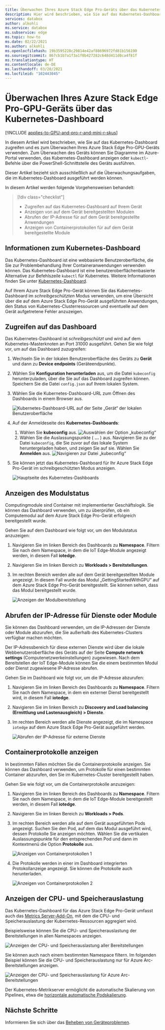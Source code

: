 ```yaml
---
title: Überwachen Ihres Azure Stack Edge Pro-Geräts über das Kubernetes-Dashboard | Microsoft-Dokumentation
description: Hier wird beschrieben, wie Sie auf das Kubernetes-Dashboard zugreifen und es zum Überwachen Ihres Azure Stack Edge Pro-Geräts verwenden.
services: databox
author: alkohli
ms.service: databox
ms.subservice: edge
ms.topic: how-to
ms.date: 02/22/2021
ms.author: alkohli
ms.openlocfilehash: 19b3595228c29814e42af88696972fd81b156190
ms.sourcegitcommit: 867cb1b7a1f3a1f0b427282c648d411d0ca4f81f
ms.translationtype: HT
ms.contentlocale: de-DE
ms.lasthandoff: 03/20/2021
ms.locfileid: "102443045"
---
```

# <a name="use-kubernetes-dashboard-to-monitor-your-azure-stack-edge-pro-gpu-device"></a>Überwachen Ihres Azure Stack Edge Pro-GPU-Geräts über das Kubernetes-Dashboard

[!INCLUDE [applies-to-GPU-and-pro-r-and-mini-r-skus](../../includes/azure-stack-edge-applies-to-gpu-pro-r-mini-r-sku.md)]

In diesem Artikel wird beschrieben, wie Sie auf das Kubernetes-Dashboard zugreifen und es zum Überwachen Ihres Azure Stack Edge Pro-GPU-Geräts verwenden. Zum Überwachen des Geräts können Sie Diagramme im Azure-Portal verwenden, das Kubernetes-Dashboard anzeigen oder `kubectl`-Befehle über die PowerShell-Schnittstelle des Geräts ausführen. 

Dieser Artikel bezieht sich ausschließlich auf die Überwachungsaufgaben, die im Kubernetes-Dashboard ausgeführt werden können.

In diesem Artikel werden folgende Vorgehensweisen behandelt:

> [!div class="checklist"]
>
> * Zugreifen auf das Kubernetes-Dashboard auf Ihrem Gerät
> * Anzeigen von auf dem Gerät bereitgestellten Modulen
> * Abrufen der IP-Adresse für auf dem Gerät bereitgestellte Anwendungen
> * Anzeigen von Containerprotokollen für auf dem Gerät bereitgestellte Module


## <a name="about-kubernetes-dashboard"></a>Informationen zum Kubernetes-Dashboard

Das Kubernetes-Dashboard ist eine webbasierte Benutzeroberfläche, die Sie zur Problembehandlung Ihrer Containeranwendungen verwenden können. Das Kubernetes-Dashboard ist eine benutzeroberflächenbasierte Alternative zur Befehlszeile `kubectl` für Kubernetes. Weitere Informationen finden Sie unter [Kubernetes-Dashboard](https://kubernetes.io/docs/tasks/access-application-cluster/web-ui-dashboard/). 

Auf Ihrem Azure Stack Edge Pro-Gerät können Sie das Kubernetes-Dashboard im *schreibgeschützten* Modus verwenden, um eine Übersicht über die auf dem Azure Stack Edge Pro-Gerät ausgeführten Anwendungen, den Status von Kubernetes-Clusterressourcen und eventuelle auf dem Gerät aufgetretene Fehler anzuzeigen.

## <a name="access-dashboard"></a>Zugreifen auf das Dashboard

Das Kubernetes-Dashboard ist *schreibgeschützt* und wird auf dem Kubernetes-Masterknoten an Port 31000 ausgeführt. Gehen Sie wie folgt vor, um auf das Dashboard zuzugreifen: 

1. Wechseln Sie in der lokalen Benutzeroberfläche des Geräts zu **Gerät** und dann zu **Device endpoints** (Geräteendpunkte). 
1. Wählen Sie **Konfiguration herunterladen** aus, um die Datei `kubeconfig` herunterzuladen, über die Sie auf das Dashboard zugreifen können. Speichern Sie die Datei `config.json` auf Ihrem lokalen System.
1. Wählen Sie die Kubernetes-Dashboard-URL zum Öffnen des Dashboards in einem Browser aus.

    ![Kubernetes-Dashboard-URL auf der Seite „Gerät“ der lokalen Benutzeroberfläche](./media/azure-stack-edge-gpu-monitor-kubernetes-dashboard/kubernetes-dashboard-url-local-ui-1.png)

1. Auf der Anmeldeseite des **Kubernetes-Dashboards**:
    
    1. Wählen Sie **kubeconfig** aus. 
        ![Auswählen der Option „kubeconfig“](./media/azure-stack-edge-gpu-monitor-kubernetes-dashboard/kubernetes-dashboard-sign-in-1.png) 
    1. Wählen Sie die Auslassungspunkte ( **...** ) aus. Navigieren Sie zu der Datei `kubeconfig`, die Sie zuvor auf das lokale System heruntergeladen haben, und zeigen Sie auf sie. Wählen Sie **Anmelden** aus.
        ![Navigieren zur Datei „kubeconfig“](./media/azure-stack-edge-gpu-monitor-kubernetes-dashboard/kubernetes-dashboard-sign-in-2.png)    

6. Sie können jetzt das Kubernetes-Dashboard für Ihr Azure Stack Edge Pro-Gerät im schreibgeschützten Modus anzeigen.

    ![Hauptseite des Kubernetes-Dashboards](./media/azure-stack-edge-gpu-monitor-kubernetes-dashboard/kubernetes-dashboard-main-page-1.png)

## <a name="view-module-status"></a>Anzeigen des Modulstatus

Computingmodule sind Container mit implementierter Geschäftslogik. Sie können das Dashboard verwenden, um zu überprüfen, ob ein Computemodul auf dem Azure Stack Edge Pro-Gerät erfolgreich bereitgestellt wurde.

Gehen Sie auf dem Dashboard wie folgt vor, um den Modulstatus anzuzeigen:

1. Navigieren Sie im linken Bereich des Dashboards zu **Namespace**. Filtern Sie nach dem Namespace, in dem die IoT Edge-Module angezeigt werden, in diesem Fall **iotedge**.
1. Navigieren Sie im linken Bereich zu **Workloads > Bereitstellungen**.
1. Im rechten Bereich werden alle auf dem Gerät bereitgestellten Module angezeigt. In diesem Fall wurde das Modul „GettingStartedWithGPU“ auf dem Azure Stack Edge Pro-Gerät bereitgestellt. Sie können sehen, dass das Modul bereitgestellt wurde.

    ![Anzeigen der Modulbereitstellung](./media/azure-stack-edge-gpu-monitor-kubernetes-dashboard/kubernetes-view-module-deployment-1.png)

 
## <a name="get-ip-address-for-services-or-modules"></a>Abrufen der IP-Adresse für Dienste oder Module

Sie können das Dashboard verwenden, um die IP-Adressen der Dienste oder Module abzurufen, die Sie außerhalb des Kubernetes-Clusters verfügbar machen möchten. 

Der IP-Adressbereich für diese externen Dienste wird über die lokale Webbenutzeroberfläche des Geräts auf der Seite **Compute network settings** (Computenetzwerkeinstellungen) zugewiesen. Nach dem Bereitstellen der IoT Edge-Module können Sie die einem bestimmten Modul oder Dienst zugewiesene IP-Adresse abrufen. 

Gehen Sie im Dashboard wie folgt vor, um die IP-Adresse abzurufen:

1. Navigieren Sie im linken Bereich des Dashboards zu **Namespace**. Filtern Sie nach dem Namespace, in dem ein externer Dienst bereitgestellt wird, in diesem Fall **iotedge**.
1. Navigieren Sie im linken Bereich zu **Discovery and Load balancing (Ermittlung und Lastenausgleich) > Dienste**.
1. Im rechten Bereich werden alle Dienste angezeigt, die im Namespace `iotedge` auf dem Azure Stack Edge Pro-Gerät ausgeführt werden.

    ![Abrufen der IP-Adresse für externe Dienste](./media/azure-stack-edge-gpu-monitor-kubernetes-dashboard/kubernetes-get-ip-external-service-1.png)

## <a name="view-container-logs"></a>Containerprotokolle anzeigen

In bestimmten Fällen möchten Sie die Containerprotokolle anzeigen. Sie können das Dashboard verwenden, um Protokolle für einen bestimmten Container abzurufen, den Sie im Kubernetes-Cluster bereitgestellt haben.

Gehen Sie wie folgt vor, um die Containerprotokolle anzuzeigen:

1. Navigieren Sie im linken Bereich des Dashboards zu **Namespace**. Filtern Sie nach dem Namespace, in dem die IoT Edge-Module bereitgestellt werden, in diesem Fall **iotedge**.
1. Navigieren Sie im linken Bereich zu **Workloads > Pods**.
1. Im rechten Bereich werden alle auf dem Gerät ausgeführten Pods angezeigt. Suchen Sie den Pod, auf dem das Modul ausgeführt wird, dessen Protokolle Sie anzeigen möchten. Wählen Sie die vertikalen Auslassungspunkte für den entsprechenden Pod und dann im Kontextmenü die Option **Protokolle** aus.

    ![Anzeigen von Containerprotokollen 1](./media/azure-stack-edge-gpu-monitor-kubernetes-dashboard/kubernetes-view-container-logs-1.png)

1. Die Protokolle werden in einer im Dashboard integrierten Protokollanzeige angezeigt. Sie können die Protokolle auch herunterladen.

    ![Anzeigen von Containerprotokollen 2](./media/azure-stack-edge-gpu-monitor-kubernetes-dashboard/kubernetes-view-container-logs-1.png)
    

## <a name="view-cpu-memory-usage"></a>Anzeigen der CPU- und Speicherauslastung

Das Kubernetes-Dashboard für das Azure Stack Edge Pro-Gerät umfasst auch das [Metrics Server-Add-On](https://kubernetes.io/docs/tasks/debug-application-cluster/resource-metrics-pipeline/), mit dem die CPU- und Speicherauslastung der Kubernetes-Ressourcen aggregiert wird.
 
Beispielsweise können Sie die CPU- und Speicherauslastung der Bereitstellungen in allen Namespaces anzeigen. 

![Anzeigen der CPU- und Speicherauslastung aller Bereitstellungen](./media/azure-stack-edge-gpu-monitor-kubernetes-dashboard/view-cpu-memory-all-1.png)

Sie können auch nach einem bestimmten Namespace filtern. Im folgenden Beispiel können Sie die CPU- und Speicherauslastung nur für Azure Arc-Bereitstellungen anzeigen.  

![Anzeigen der CPU- und Speicherauslastung für Azure Arc-Bereitstellungen](./media/azure-stack-edge-gpu-monitor-kubernetes-dashboard/view-cpu-memory-azure-arc-1.png)

Der Kubernetes-Metrikserver ermöglicht die automatische Skalierung von Pipelines, etwa die [horizontale automatische Podskalierung](https://kubernetes.io/docs/tasks/run-application/horizontal-pod-autoscale/).


## <a name="next-steps"></a>Nächste Schritte

Informieren Sie sich über das [Beheben von Geräteproblemen](azure-stack-edge-gpu-troubleshoot.md).
